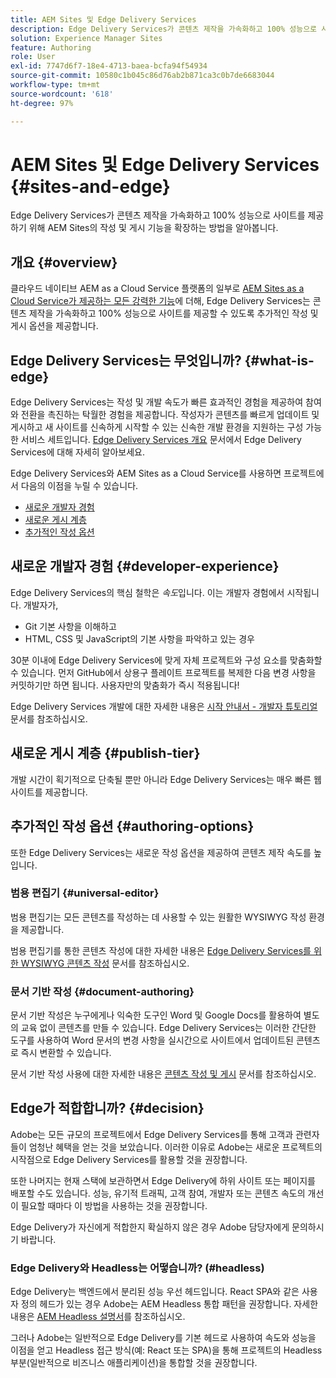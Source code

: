 ```yaml
---
title: AEM Sites 및 Edge Delivery Services
description: Edge Delivery Services가 콘텐츠 제작을 가속화하고 100% 성능으로 사이트를 제공하기 위해 AEM Sites의 작성 및 게시 기능을 확장하는 방법을 알아봅니다.
solution: Experience Manager Sites
feature: Authoring
role: User
exl-id: 7747d6f7-18e4-4713-baea-bcfa94f54934
source-git-commit: 10580c1b045c86d76ab2b871ca3c0b7de6683044
workflow-type: tm+mt
source-wordcount: '618'
ht-degree: 97%

---
```


# AEM Sites 및 Edge Delivery Services {#sites-and-edge}

Edge Delivery Services가 콘텐츠 제작을 가속화하고 100% 성능으로 사이트를 제공하기 위해 AEM Sites의 작성 및 게시 기능을 확장하는 방법을 알아봅니다.

## 개요 {#overview}

클라우드 네이티브 AEM as a Cloud Service 플랫폼의 일부로 [AEM Sites as a Cloud Service가 제공하는 모든 강력한 기능](/help/sites-cloud/sites-cloud-changes.md)에 더해, Edge Delivery Services는 콘텐츠 제작을 가속화하고 100% 성능으로 사이트를 제공할 수 있도록 추가적인 작성 및 게시 옵션을 제공합니다.

## Edge Delivery Services는 무엇입니까? {#what-is-edge}

Edge Delivery Services는 작성 및 개발 속도가 빠른 효과적인 경험을 제공하여 참여와 전환을 촉진하는 탁월한 경험을 제공합니다. 작성자가 콘텐츠를 빠르게 업데이트 및 게시하고 새 사이트를 신속하게 시작할 수 있는 신속한 개발 환경을 지원하는 구성 가능한 서비스 세트입니다. [Edge Delivery Services 개요](/help/edge/overview.md) 문서에서 Edge Delivery Services에 대해 자세히 알아보세요.

Edge Delivery Services와 AEM Sites as a Cloud Service를 사용하면 프로젝트에서 다음의 이점을 누릴 수 있습니다.

* [새로운 개발자 경험](#developer-experience)
* [새로운 게시 계층](#publish-tier)
* [추가적인 작성 옵션](#authoring-options)

## 새로운 개발자 경험 {#developer-experience}

Edge Delivery Services의 핵심 철학은 *속도*&#x200B;입니다. 이는 개발자 경험에서 시작됩니다. 개발자가,

* Git 기본 사항을 이해하고
* HTML, CSS 및 JavaScript의 기본 사항을 파악하고 있는 경우

30분 이내에 Edge Delivery Services에 맞게 자체 프로젝트와 구성 요소를 맞춤화할 수 있습니다. 먼저 GitHub에서 상용구 플레이트 프로젝트를 복제한 다음 변경 사항을 커밋하기만 하면 됩니다. 사용자만의 맞춤화가 즉시 적용됩니다!

Edge Delivery Services 개발에 대한 자세한 내용은 [시작 안내서 - 개발자 튜토리얼](https://www.aem.live/developer/tutorial) 문서를 참조하십시오.

## 새로운 게시 계층 {#publish-tier}

개발 시간이 획기적으로 단축될 뿐만 아니라 Edge Delivery Services는 매우 빠른 웹 사이트를 제공합니다.

## 추가적인 작성 옵션 {#authoring-options}

또한 Edge Delivery Services는 새로운 작성 옵션을 제공하여 콘텐츠 제작 속도를 높입니다.

### 범용 편집기 {#universal-editor}

범용 편집기는 모든 콘텐츠를 작성하는 데 사용할 수 있는 원활한 WYSIWYG 작성 환경을 제공합니다.

범용 편집기를 통한 콘텐츠 작성에 대한 자세한 내용은 [Edge Delivery Services를 위한 WYSIWYG 콘텐츠 작성](/help/edge/wysiwyg-authoring/authoring.md) 문서를 참조하십시오.

### 문서 기반 작성 {#document-authoring}

문서 기반 작성은 누구에게나 익숙한 도구인 Word 및 Google Docs를 활용하여 별도의 교육 없이 콘텐츠를 만들 수 있습니다. Edge Delivery Services는 이러한 간단한 도구를 사용하여 Word 문서의 변경 사항을 실시간으로 사이트에서 업데이트된 콘텐츠로 즉시 변환할 수 있습니다.

문서 기반 작성 사용에 대한 자세한 내용은 [콘텐츠 작성 및 게시](https://www.aem.live/docs/authoring) 문서를 참조하십시오.

## Edge가 적합합니까? {#decision}

Adobe는 모든 규모의 프로젝트에서 Edge Delivery Services를 통해 고객과 관련자들이 엄청난 혜택을 얻는 것을 보았습니다. 이러한 이유로 Adobe는 새로운 프로젝트의 시작점으로 Edge Delivery Services를 활용할 것을 권장합니다.

또한 나머지는 현재 스택에 보관하면서 Edge Delivery에 하위 사이트 또는 페이지를 배포할 수도 있습니다. 성능, 유기적 트래픽, 고객 참여, 개발자 또는 콘텐츠 속도의 개선이 필요할 때마다 이 방법을 사용하는 것을 권장합니다.

Edge Delivery가 자신에게 적합한지 확실하지 않은 경우 Adobe 담당자에게 문의하시기 바랍니다.

### Edge Delivery와 Headless는 어떻습니까? (#headless)

Edge Delivery는 백엔드에서 분리된 성능 우선 헤드입니다. React SPA와 같은 사용자 정의 헤드가 있는 경우 Adobe는 AEM Headless 통합 패턴을 권장합니다. 자세한 내용은 [AEM Headless 설명서](/help/headless/introduction.md)를 참조하십시오.

그러나 Adobe는 일반적으로 Edge Delivery를 기본 헤드로 사용하여 속도와 성능을 이점을 얻고 Headless 접근 방식(예: React 또는 SPA)을 통해 프로젝트의 Headless 부분(일반적으로 비즈니스 애플리케이션)을 통합할 것을 권장합니다.
